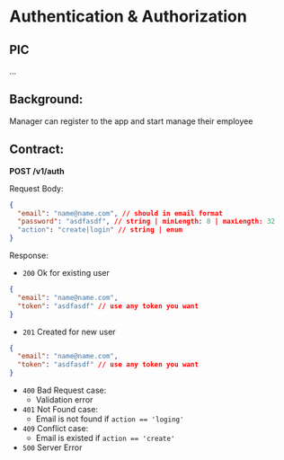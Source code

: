 # Authentication & Authorization

## PIC

...

## Background:

Manager can register to the app and start manage their employee

## Contract:

**POST /v1/auth**

Request Body:

```json
{
  "email": "name@name.com", // should in email format
  "password": "asdfasdf", // string | minLength: 8 | maxLength: 32
  "action": "create|login" // string | enum
}
```

Response:

- `200` Ok for existing user

```json
{
  "email": "name@name.com",
  "token": "asdfasdf" // use any token you want
}
```

- `201` Created for new user

```json
{
  "email": "name@name.com",
  "token": "asdfasdf" // use any token you want
}
```

- `400` Bad Request case:
  - Validation error
- `401` Not Found case:
  - Email is not found if `action == 'loging'`
- `409` Conflict case:
  - Email is existed if `action == 'create'`
- `500` Server Error
